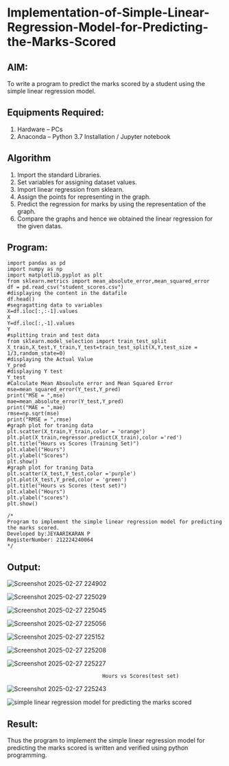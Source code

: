 # Implementation-of-Simple-Linear-Regression-Model-for-Predicting-the-Marks-Scored

## AIM:
To write a program to predict the marks scored by a student using the simple linear regression model.

## Equipments Required:
1. Hardware – PCs
2. Anaconda – Python 3.7 Installation / Jupyter notebook

## Algorithm
1. Import the standard Libraries.
2. Set variables for assigning dataset values.
3. Import linear regression from sklearn.
4. Assign the points for representing in the graph.
5. Predict the regression for marks by using the representation of the graph.
6. Compare the graphs and hence we obtained the linear regression for the given datas.

## Program:
```
import pandas as pd
import numpy as np
import matplotlib.pyplot as plt
from sklearn.metrics import mean_absolute_error,mean_squared_error
df = pd.read_csv("student_scores.csv")
#displaying the content in the datafile
df.head()
#segragatting data to variables
X=df.iloc[:,:-1].values
X
Y=df.iloc[:,-1].values
Y
#splitting train and test data
from sklearn.model_selection import train_test_split
X_train,X_test,Y_train,Y_test=train_test_split(X,Y,test_size = 1/3,random_state=0)
#displaying the Actual Value
Y_pred
#displaying Y test
Y_test
#Calculate Mean Absoulute error and Mean Squared Error
mse=mean_squared_error(Y_test,Y_pred)
print("MSE = ",mse)
mae=mean_absolute_error(Y_test,Y_pred)
print("MAE = ",mae)
rmse=np.sqrt(mse)
print("RMSE = ",rmse)
#graph plot for traning data
plt.scatter(X_train,Y_train,color = 'orange')
plt.plot(X_train,regressor.predict(X_train),color ='red')
plt.title("Hours vs Scores (Training Set)")
plt.xlabel("Hours")
plt.ylabel("Scores")
plt.show()
#graph plot for traning Data
plt.scatter(X_test,Y_test,color ='purple')
plt.plot(X_test,Y_pred,color = 'green')
plt.title("Hours vs Scores (test set)")
plt.xlabel("Hours")
plt.ylabel("scores")
plt.show()

/*
Program to implement the simple linear regression model for predicting the marks scored.
Developed by:JEYAARIKARAN P
RegisterNumber: 212224240064
*/
```

## Output:

![Screenshot 2025-02-27 224902](https://github.com/user-attachments/assets/75fa12a2-797f-4776-8c4c-4c3cb28e2b85)


![Screenshot 2025-02-27 225029](https://github.com/user-attachments/assets/35952cb5-c150-44c7-acc5-ece9172bfdef)


![Screenshot 2025-02-27 225045](https://github.com/user-attachments/assets/a8a97036-6e92-49c9-8660-e628077d6c54)


![Screenshot 2025-02-27 225056](https://github.com/user-attachments/assets/9e29ed35-37ea-4882-8214-c44c279ed14b)





![Screenshot 2025-02-27 225152](https://github.com/user-attachments/assets/a7b86f74-a0d9-4c92-af9c-94a406173ae2)


![Screenshot 2025-02-27 225208](https://github.com/user-attachments/assets/e07320c5-529c-4260-8b72-27bd351685f3)


![Screenshot 2025-02-27 225227](https://github.com/user-attachments/assets/7ef5176a-9786-4cea-9753-e2afc97fc456)

                                   Hours vs Scores(test set)
![Screenshot 2025-02-27 225243](https://github.com/user-attachments/assets/2f2b645e-36d2-4c77-b019-10b744f06947)

![simple linear regression model for predicting the marks scored](sam.png)


## Result:
Thus the program to implement the simple linear regression model for predicting the marks scored is written and verified using python programming.
